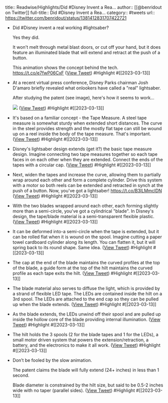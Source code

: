 title:: Readwise/Highlights/Did #Disney Invent a Rea...
author:: [[@benridout on Twitter]]
full-title:: Did \#Disney Invent a Rea...
category:: #tweets
url:: https://twitter.com/benridout/status/1381412831707422721

- Did #Disney invent a real working #lightsaber? 
  
  Yes they did. 
  
  It won't melt through metal blast doors, or cut off your hand, but it does feature an illuminated blade that will extend and retract at the push of a button. 
  
  This animation shows the concept behind the tech. https://t.co/e7fwP06CxF ([View Tweet](https://twitter.com/benridout/status/1381412831707422721)) #Highlight #[[2023-03-13]]
- At a recent virtual press conference, Disney Parks chairman Josh D'amaro briefly revealed what onlookers have called a "real" lightsaber. 
  
  After studying the patent (see image), here's how it seems to work... 
  
  ![](https://pbs.twimg.com/media/Eyu7aeRWgAUftLV.jpg) ([View Tweet](https://twitter.com/benridout/status/1381412834416922631)) #Highlight #[[2023-03-13]]
- It's based on a familiar concept - the Tape Measure. A steel tape measure is somewhat sturdy when extended short distances. The curve in the steel provides strength and the mostly flat tape can still be wound up on a reel inside the body of the tape measure. That's important. ([View Tweet](https://twitter.com/benridout/status/1381412835591344129)) #Highlight #[[2023-03-13]]
- Disney's lightsaber design extends (get it?) the basic tape measure design. Imagine connecting two tape measures together so each tape faces in on each other when they are extended. Connect the ends of the tapes with a circular cap. ([View Tweet](https://twitter.com/benridout/status/1381412836606406657)) #Highlight #[[2023-03-13]]
- Next, widen the tapes and increase the curve, allowing them to partially wrap around each other and form a complete cylinder. Drive this system with a motor so both reels can be extended and retracted in synch at the push of a button. Now, you've got a lightsaber! https://t.co/B3lLMmclDN ([View Tweet](https://twitter.com/benridout/status/1381412847054360576)) #Highlight #[[2023-03-13]]
- With the two blades wrapped around each other, each forming slightly more than a semi-circle, you've got a cylindrical "blade". In Disney's design, the tape/blade material is a semi-transparent flexible plastic. ([View Tweet](https://twitter.com/benridout/status/1381412848455319552)) #Highlight #[[2023-03-13]]
- It can be deformed into-a semi-circle when the tape is extended, but it can be rolled flat when it is wound on the spool. Imagine cutting a paper towel cardboard cylinder along its length. You can flatten it, but it will spring back to its round shape. Same idea. ([View Tweet](https://twitter.com/benridout/status/1381412849436786694)) #Highlight #[[2023-03-13]]
- The cap at the end of the blade maintains the curved profiles at the top of the blade, a guide form at the top of the hilt maintains the curved profile as each tape exits the hilt. ([View Tweet](https://twitter.com/benridout/status/1381412850372067330)) #Highlight #[[2023-03-13]]
- The blade material also serves to diffuse the light, which is provided by a strand of flexible LED tape. The LEDs are contained inside the hilt on a 3rd spool. The LEDs are attached to the end cap so they can be pulled up when the blade extends. ([View Tweet](https://twitter.com/benridout/status/1381412851299012608)) #Highlight #[[2023-03-13]]
- As the blade extends, the LEDs unwind off their spool and are pulled up inside the hollow core of the blade providing internal illumination. ([View Tweet](https://twitter.com/benridout/status/1381412852234354688)) #Highlight #[[2023-03-13]]
- The hilt holds the 3 spools (2 for the blade tapes and 1 for the LEDs), a small motor driven system that powers the extension/retraction, a battery, and the electronics to make it all work. ([View Tweet](https://twitter.com/benridout/status/1381412853048090632)) #Highlight #[[2023-03-13]]
- Don’t be fooled by the slow animation. 
  
  The patent claims the blade will fully extend (24+ inches) in less than 1 second. 
  
  Blade diameter is constrained by the hilt size, but said to be 0.5-2 inches wide with no taper (parallel sides). ([View Tweet](https://twitter.com/benridout/status/1381907037743935491)) #Highlight #[[2023-03-13]]
